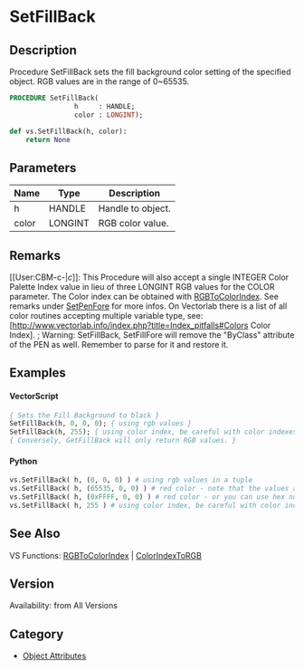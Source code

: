 # SetFillBack

## Description
Procedure SetFillBack sets the fill background color setting of the specified object. RGB values are in the range of 0~65535.

```pascal
PROCEDURE SetFillBack(
				h     : HANDLE;
				color : LONGINT);
```

```python
def vs.SetFillBack(h, color):
    return None
```

## Parameters
|Name|Type|Description|
|---|---|---|
|h|HANDLE|Handle to object.|
|color|LONGINT|RGB color value.|

## Remarks
[[User:CBM-c-|_c_]]: This Procedure will also accept a single INTEGER Color Palette Index value in lieu of three LONGINT RGB values for the COLOR parameter. The Color index can be obtained with [RGBToColorIndex](RGBToColorIndex.md). See remarks under [SetPenFore](SetPenFore.md) for more infos. On Vectorlab there is a list of all color routines accepting multiple variable type, see: [http://www.vectorlab.info/index.php?title=Index_pitfalls#Colors Color Index].
; Warning: SetFillBack, SetFillFore will remove the "ByClass" attribute of the PEN as well. Remember to parse for it and restore it.

## Examples
#### VectorScript ####
```pascal
{ Sets the Fill Background to black }
SetFillBack(h, 0, 0, 0); { using rgb values }
SetFillBack(h, 255); { using color index, be careful with color indexes after VW12 }
{ Conversely, GetFillBack will only return RGB values. }
```
#### Python ####
```python
vs.SetFillBack( h, (0, 0, 0) ) # using rgb values in a tuple
vs.SetFillBack( h, (65535, 0, 0) ) # red color - note that the values are 32-bit
vs.SetFillBack( h, (0xFFFF, 0, 0) ) # red color - or you can use hex numbers in python
vs.SetFillBack( h, 255 ) # using color index, be careful with color indexes after VW12
```

## See Also
VS Functions:
[RGBToColorIndex](RGBToColorIndex.md) 
| [ColorIndexToRGB](ColorIndexToRGB.md)

## Version
Availability: from All Versions

## Category
* [Object Attributes](../Categories/Object%20Attributes.md)
